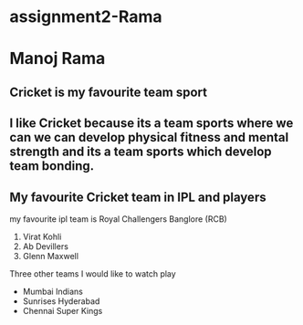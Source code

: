 # assignment2-Rama
# Manoj Rama
## Cricket is my favourite  team sport
I like Cricket because its a team sports where we can we can **develop physical fitness and mental strength** and its a team sports which **develop team bonding**.
------
## My favourite Cricket team in IPL and players
my favourite ipl team is Royal Challengers Banglore (RCB)
1. Virat Kohli
2. Ab Devillers
3. Glenn Maxwell  

Three other teams I would like to watch play
* Mumbai Indians
* Sunrises Hyderabad
* Chennai Super Kings
